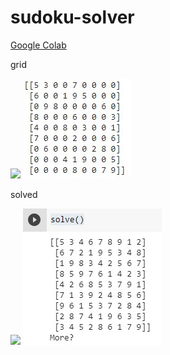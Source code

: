 # sudoku-solver

[Google Colab](https://colab.research.google.com/drive/11cfakkoDCZsUNT2HKlPn1EmeysxCwvUV?usp=sharing)

grid

![](sudoku.jpg)
![](print_grid.jpg)

solved  

![](sudoku_output.jpg)
![](solve_sudoku.jpg)

